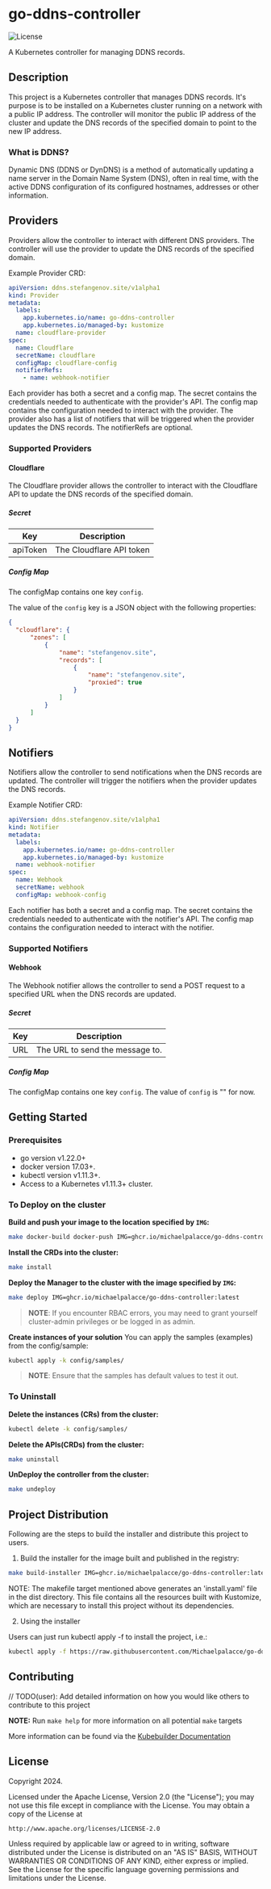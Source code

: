 # go-ddns-controller

![License](https://img.shields.io/badge/License-Apache%202.0-blue.svg)

A Kubernetes controller for managing DDNS records. 

## Description

This project is a Kubernetes controller that manages DDNS records. It's purpose is to be installed on a Kubernetes cluster
running on a network with a public IP address. The controller will monitor the public IP address of the cluster and update
the DNS records of the specified domain to point to the new IP address.

### What is DDNS?

Dynamic DNS (DDNS or DynDNS) is a method of automatically updating a name server in the Domain Name System (DNS), 
often in real time, with the active DDNS configuration of its configured hostnames, addresses or other information.

## Providers

Providers allow the controller to interact with different DNS providers. The controller will use the provider to update the DNS records of the specified domain.

Example Provider CRD:
```yaml
apiVersion: ddns.stefangenov.site/v1alpha1
kind: Provider
metadata:
  labels:
    app.kubernetes.io/name: go-ddns-controller
    app.kubernetes.io/managed-by: kustomize
  name: cloudflare-provider
spec:
  name: Cloudflare
  secretName: cloudflare
  configMap: cloudflare-config
  notifierRefs:
    - name: webhook-notifier
```

Each provider has both a secret and a config map. The secret contains the credentials needed to authenticate with the provider's API.
The config map contains the configuration needed to interact with the provider. 
The provider also has a list of notifiers that will be triggered when the provider updates the DNS records. The notifierRefs are optional.

### Supported Providers

#### Cloudflare

The Cloudflare provider allows the controller to interact with the Cloudflare API to update the DNS records of the specified domain.

##### Secret

| Key | Description |
| --- | ----------- |
| apiToken | The Cloudflare API token |

##### Config Map

The configMap contains one key `config`.

The value of the `config` key is a JSON object with the following properties:
```json
{
  "cloudflare": {
      "zones": [
          {
              "name": "stefangenov.site",
              "records": [
                  {
                      "name": "stefangenov.site",
                      "proxied": true
                  }
              ]
          }
      ]
  }
}
```

## Notifiers

Notifiers allow the controller to send notifications when the DNS records are updated. 
The controller will trigger the notifiers when the provider updates the DNS records.

Example Notifier CRD:
```yaml
apiVersion: ddns.stefangenov.site/v1alpha1
kind: Notifier
metadata:
  labels:
    app.kubernetes.io/name: go-ddns-controller
    app.kubernetes.io/managed-by: kustomize
  name: webhook-notifier
spec:
  name: Webhook
  secretName: webhook
  configMap: webhook-config
```

Each notifier has both a secret and a config map. The secret contains the credentials needed to authenticate with the notifier's API.
The config map contains the configuration needed to interact with the notifier.

### Supported Notifiers

#### Webhook

The Webhook notifier allows the controller to send a POST request to a specified URL when the DNS records are updated.

##### Secret

| Key | Description |
| --- | ----------- |
| URL | The URL to send the message to. |

##### Config Map

The configMap contains one key `config`. The value of `config` is "" for now.

## Getting Started

### Prerequisites
- go version v1.22.0+
- docker version 17.03+.
- kubectl version v1.11.3+.
- Access to a Kubernetes v1.11.3+ cluster.

### To Deploy on the cluster
**Build and push your image to the location specified by `IMG`:**

```sh
make docker-build docker-push IMG=ghcr.io/michaelpalacce/go-ddns-controller:latest
```

**Install the CRDs into the cluster:**

```sh
make install
```

**Deploy the Manager to the cluster with the image specified by `IMG`:**

```sh
make deploy IMG=ghcr.io/michaelpalacce/go-ddns-controller:latest
```

> **NOTE**: If you encounter RBAC errors, you may need to grant yourself cluster-admin
privileges or be logged in as admin.

**Create instances of your solution**
You can apply the samples (examples) from the config/sample:

```sh
kubectl apply -k config/samples/
```

>**NOTE**: Ensure that the samples has default values to test it out.

### To Uninstall
**Delete the instances (CRs) from the cluster:**

```sh
kubectl delete -k config/samples/
```

**Delete the APIs(CRDs) from the cluster:**

```sh
make uninstall
```

**UnDeploy the controller from the cluster:**

```sh
make undeploy
```

## Project Distribution

Following are the steps to build the installer and distribute this project to users.

1. Build the installer for the image built and published in the registry:

```sh
make build-installer IMG=ghcr.io/michaelpalacce/go-ddns-controller:latest
```

NOTE: The makefile target mentioned above generates an 'install.yaml'
file in the dist directory. This file contains all the resources built
with Kustomize, which are necessary to install this project without
its dependencies.

2. Using the installer

Users can just run kubectl apply -f <URL for YAML BUNDLE> to install the project, i.e.:

```sh
kubectl apply -f https://raw.githubusercontent.com/Michaelpalacce/go-ddns-controller/master/dist/install.yaml
```

## Contributing
// TODO(user): Add detailed information on how you would like others to contribute to this project

**NOTE:** Run `make help` for more information on all potential `make` targets

More information can be found via the [Kubebuilder Documentation](https://book.kubebuilder.io/introduction.html)

## License

Copyright 2024.

Licensed under the Apache License, Version 2.0 (the "License");
you may not use this file except in compliance with the License.
You may obtain a copy of the License at

    http://www.apache.org/licenses/LICENSE-2.0

Unless required by applicable law or agreed to in writing, software
distributed under the License is distributed on an "AS IS" BASIS,
WITHOUT WARRANTIES OR CONDITIONS OF ANY KIND, either express or implied.
See the License for the specific language governing permissions and
limitations under the License.

